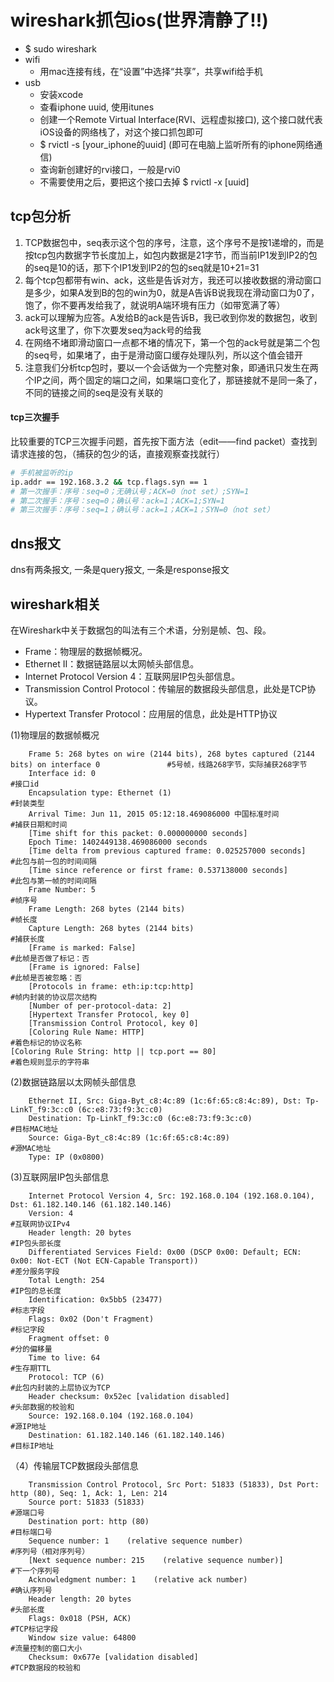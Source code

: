 # wireshark抓包ios(世界清静了!!)
- $ sudo wireshark
- wifi
    - 用mac连接有线，在“设置”中选择“共享”，共享wifi给手机
- usb 
    - 安装xcode
    - 查看iphone uuid, 使用itunes
    - 创建一个Remote Virtual Interface(RVI、远程虚拟接口), 这个接口就代表iOS设备的网络栈了，对这个接口抓包即可
    - $ rvictl -s [your_iphone的uuid] (即可在电脑上监听所有的iphone网络通信)
    - 查询新创建好的rvi接口，一般是rvi0
    - 不需要使用之后，要把这个接口去掉 $ rvictl -x [uuid]

## tcp包分析
1. TCP数据包中，seq表示这个包的序号，注意，这个序号不是按1递增的，而是按tcp包内数据字节长度加上，如包内数据是21字节，而当前IP1发到IP2的包的seq是10的话，那下个IP1发到IP2的包的seq就是10+21=31
2. 每个tcp包都带有win、ack，这些是告诉对方，我还可以接收数据的滑动窗口是多少，如果A发到B的包的win为0，就是A告诉B说我现在滑动窗口为0了，饱了，你不要再发给我了，就说明A端环境有压力（如带宽满了等）
3. ack可以理解为应答。A发给B的ack是告诉B，我已收到你发的数据包，收到ack号这里了，你下次要发seq为ack号的给我
4. 在网络不堵即滑动窗口一点都不堵的情况下，第一个包的ack号就是第二个包的seq号，如果堵了，由于是滑动窗口缓存处理队列，所以这个值会错开
5. 注意我们分析tcp包时，要以一个会话做为一个完整对象，即通讯只发生在两个IP之间，两个固定的端口之间，如果端口变化了，那链接就不是同一条了，不同的链接之间的seq是没有关联的

#### tcp三次握手
比较重要的TCP三次握手问题，首先按下面方法（edit——find packet）查找到请求连接的包，（捕获的包少的话，直接观察查找就行）
```bash
# 手机被监听的ip
ip.addr == 192.168.3.2 && tcp.flags.syn == 1        
# 第一次握手：序号：seq=0；无确认号；ACK=0（not set）;SYN=1
# 第二次握手：序号：seq=0；确认号：ack=1；ACK=1;SYN=1
# 第三次握手：序号：seq=1；确认号：ack=1；ACK=1；SYN=0（not set）
```

## dns报文
dns有两条报文, 一条是query报文, 一条是response报文

## wireshark相关
在Wireshark中关于数据包的叫法有三个术语，分别是帧、包、段。
- Frame：物理层的数据帧概况。
- Ethernet II：数据链路层以太网帧头部信息。
- Internet Protocol Version 4：互联网层IP包头部信息。
- Transmission Control Protocol：传输层的数据段头部信息，此处是TCP协议。
- Hypertext Transfer Protocol：应用层的信息，此处是HTTP协议

(1)物理层的数据帧概况
```
    Frame 5: 268 bytes on wire (2144 bits), 268 bytes captured (2144 bits) on interface 0               #5号帧，线路268字节，实际捕获268字节
    Interface id: 0                                                     #接口id
    Encapsulation type: Ethernet (1)                                    #封装类型
    Arrival Time: Jun 11, 2015 05:12:18.469086000 中国标准时间            #捕获日期和时间
    [Time shift for this packet: 0.000000000 seconds]
    Epoch Time: 1402449138.469086000 seconds
    [Time delta from previous captured frame: 0.025257000 seconds]      #此包与前一包的时间间隔
    [Time since reference or first frame: 0.537138000 seconds]          #此包与第一帧的时间间隔
    Frame Number: 5                                                     #帧序号
    Frame Length: 268 bytes (2144 bits)                                 #帧长度
    Capture Length: 268 bytes (2144 bits)                               #捕获长度
    [Frame is marked: False]                                            #此帧是否做了标记：否
    [Frame is ignored: False]                                           #此帧是否被忽略：否
    [Protocols in frame: eth:ip:tcp:http]                               #帧内封装的协议层次结构
    [Number of per-protocol-data: 2]                                    
    [Hypertext Transfer Protocol, key 0]
    [Transmission Control Protocol, key 0]
    [Coloring Rule Name: HTTP]                                          #着色标记的协议名称
[Coloring Rule String: http || tcp.port == 80]                          #着色规则显示的字符串
```
(2)数据链路层以太网帧头部信息
```
    Ethernet II, Src: Giga-Byt_c8:4c:89 (1c:6f:65:c8:4c:89), Dst: Tp-LinkT_f9:3c:c0 (6c:e8:73:f9:3c:c0)
    Destination: Tp-LinkT_f9:3c:c0 (6c:e8:73:f9:3c:c0)                                   #目标MAC地址
    Source: Giga-Byt_c8:4c:89 (1c:6f:65:c8:4c:89)                                        #源MAC地址
    Type: IP (0x0800)
```
(3)互联网层IP包头部信息
```
    Internet Protocol Version 4, Src: 192.168.0.104 (192.168.0.104), Dst: 61.182.140.146 (61.182.140.146)
    Version: 4                                                                                                                          #互联网协议IPv4
    Header length: 20 bytes                                                                               #IP包头部长度
    Differentiated Services Field: 0x00 (DSCP 0x00: Default; ECN: 0x00: Not-ECT (Not ECN-Capable Transport))                                                                                                                                   #差分服务字段
    Total Length: 254                                                                                     #IP包的总长度
    Identification: 0x5bb5 (23477)                                                                        #标志字段
    Flags: 0x02 (Don't Fragment)                                                                          #标记字段
    Fragment offset: 0                                                                                    #分的偏移量
    Time to live: 64                                                                                      #生存期TTL
    Protocol: TCP (6)                                                                                     #此包内封装的上层协议为TCP
    Header checksum: 0x52ec [validation disabled]                                                         #头部数据的校验和
    Source: 192.168.0.104 (192.168.0.104)                                                                 #源IP地址
    Destination: 61.182.140.146 (61.182.140.146)                                                          #目标IP地址
```
（4）传输层TCP数据段头部信息
```
    Transmission Control Protocol, Src Port: 51833 (51833), Dst Port: http (80), Seq: 1, Ack: 1, Len: 214
    Source port: 51833 (51833)                                                                                 #源端口号
    Destination port: http (80)                                                                             #目标端口号
    Sequence number: 1    (relative sequence number)                                   #序列号（相对序列号）
    [Next sequence number: 215    (relative sequence number)]           #下一个序列号
    Acknowledgment number: 1    (relative ack number)                         #确认序列号
    Header length: 20 bytes                                                                               #头部长度
    Flags: 0x018 (PSH, ACK)                                                                             #TCP标记字段
    Window size value: 64800                                                                                    #流量控制的窗口大小
    Checksum: 0x677e [validation disabled]                                                  #TCP数据段的校验和
```